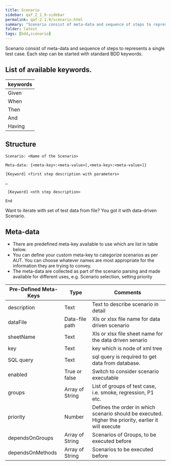 ```yaml
---
title: Scenario
sidebar: qaf_2_1_9-sidebar
permalink: qaf-2.1.9/scenario.html
summary: "Scenario consist of meta-data and sequence of steps to represents a single test case. Each step can be started with standard BDD keywords [Given | When | Then | And | Having]. Refer list of available keywords."
folder: latest
tags: [bdd,scenario]
---
```


Scenario consist of meta-data and sequence of steps to represents a single test case.
Each step can be started with standard BDD keywords.

## List of available keywords.

|keywords|
|-------|
|Given| 
|When|
|Then|
|And|
|Having|

## Structure 

```
Scenario: <Name of the Scenario>
 
Meta-data: {<meta-key>:<meta-value>[,<meta-key>:<meta-value>]}
 
[Keyword] <first step description with parameters>
 
…
 
 [Keyword] <nth step description>
 
End
```
Want to iterate with set of test data from file? You got it with data-driven Scenario. 

## Meta-data 

* There are predefined meta-key available to use which are list in table below.
* You can define your custom meta-key to categorize scenarios as per AUT. You can choose whatever names are most appropriate for the information they are trying to convey.
* The meta-data are collected as part of the scenario parsing and made available for different uses, e.g. Scenario selection, setting priority
 
|Pre-Defined Meta-Keys|Type|Comments|
|-------|--------|---------|
|description|Text|Text to describe scenario in detail|
|dataFile|Data-file path|Xls or xlsx  file name for data driven scenario|
|sheetName|Text|Xls or xlsx file sheet name for the data driven senario|
|key|Text|key which is node of xml tree|
|SQL query|Text|sql query is required to get data from database.|
|enabled| True or false|Switch to consider scenario executable|
|groups|Array of String|List of groups of test case, i.e. smoke, regression, P1 etc.|
|priority|Number|Defines the order in which scenario should be executed. Higher the priority, earlier it will execute|
|dependsOnGroups|Array of String|Scenarios of Groups, to be executed before|
|dependsOnMethods|Array of String|Scenarios to be executed before|
 
 
 
